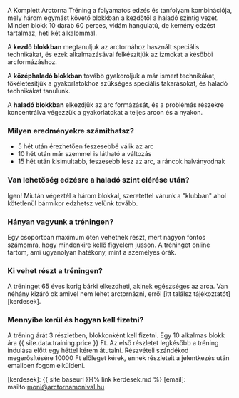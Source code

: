 A Komplett Arctorna Tréning a folyamatos edzés és tanfolyam kombinációja, mely
három egymást követő blokkban a kezdőtől a haladó szintig vezet. Minden blokk 10 darab 60 perces, vidám hangulatú, de kemény edzést tartalmaz, heti két
alkalommal.

A **kezdő blokkban** megtanuljuk az arctornához használt speciális technikákat,
és ezek alkalmazásával felkészítjük az izmokat a későbbi arcformázáshoz.

A **középhaladó blokkban** tovább gyakoroljuk a már ismert technikákat,
tökéletesítjük a gyakorlatokhoz szükséges speciális takarásokat, és haladó
technikákat tanulunk.

A **haladó blokkban** elkezdjük az arc formázását, és a problémás részekre
koncentrálva végezzük a gyakorlatokat a teljes arcon és a nyakon.

### Milyen eredményekre számíthatsz?

- 5 hét után érezhetően feszesebbé válik az arc
- 10 hét után már szemmel is látható a változás
- 15 hét után kisimultabb, feszesebb lesz az arc, a ráncok halványodnak

### Van lehetőség edzésre a haladó szint elérése után?

Igen! Miután végeztél a három blokkal, szeretettel várunk a "klubban" ahol
kötetlenül bármikor edzhetsz velünk tovább.

### Hányan vagyunk a tréningen?

Egy csoportban maximum öten vehetnek részt, mert nagyon fontos számomra, hogy mindenkire kellő figyelem jusson. A tréninget online tartom, ami ugyanolyan hatékony, mint a személyes órák.

### Ki vehet részt a tréningen?

A tréninget 65 éves korig bárki elkezdheti, akinek egészséges az arca. Van
néhány kizáró ok amivel nem lehet arctornázni, erről
[itt találsz tájékoztatót][kerdesek].

### Mennyibe kerül és hogyan kell fizetni?

A tréning árát 3 részletben, blokkonként kell fizetni.
Egy 10 alkalmas blokk <span class="u-NoWrap">ára
{{ site.data.training.price }}&nbsp;Ft</span>. Az első részletet legkésőbb a tréning indulása előtt egy héttel kérem átutalni.
Részvételi szándékod megerősítésére 10000&nbsp;Ft előleget kérek, ennek
részleteit a jelentkezés után emailben fogom elküldeni.

[kerdesek]: {{ site.baseurl }}{% link kerdesek.md %}
[email]: mailto:moni@arctornamonival.hu
